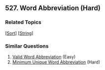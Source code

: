 <!--|This file generated by command(leetcode description); DO NOT EDIT.    |-->
<!--+----------------------------------------------------------------------+-->
<!--|@author    Openset <openset.wang@gmail.com>                           |-->
<!--|@link      https://github.com/openset                                 |-->
<!--|@home      https://github.com/openset/leetcode                        |-->
<!--+----------------------------------------------------------------------+-->

## 527. Word Abbreviation (Hard)



### Related Topics
  [[Sort](https://github.com/openset/leetcode/tree/master/tag/sort/README.md)]
  [[String](https://github.com/openset/leetcode/tree/master/tag/string/README.md)]

### Similar Questions
  1. [Valid Word Abbreviation](https://github.com/openset/leetcode/tree/master/problems/valid-word-abbreviation) (Easy)
  1. [Minimum Unique Word Abbreviation](https://github.com/openset/leetcode/tree/master/problems/minimum-unique-word-abbreviation) (Hard)
